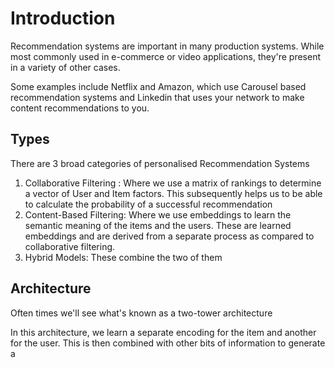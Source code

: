 # Introduction

Recommendation systems are important in many production systems. While most commonly used in e-commerce or video applications, they're present in a variety of other cases.

Some examples include Netflix and Amazon, which use Carousel based recommendation systems and Linkedin that uses your network to make content recommendations to you.

## Types

There are 3 broad categories of personalised Recommendation Systems

1. Collaborative Filtering : Where we use a matrix of rankings to determine a vector of User and Item factors. This subsequently helps us to be able to calculate the probability of a successful recommendation
2. Content-Based Filtering: Where we use embeddings to learn the semantic meaning of the items and the users. These are learned embeddings and are derived from a separate process as compared to collaborative filtering.
3. Hybrid Models: These combine the two of them

## Architecture

Often times we'll see what's known as a two-tower architecture


In this architecture, we learn a separate encoding for the item and another for the user. This is then combined with other bits of information to generate a 

